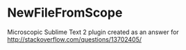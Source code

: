 NewFileFromScope
================

Microscopic Sublime Text 2 plugin created as an answer for http://stackoverflow.com/questions/13702405/